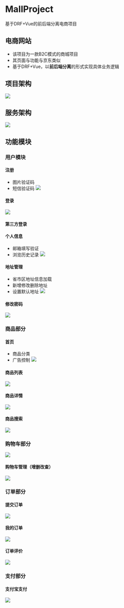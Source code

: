 # MallProject
基于DRF+Vue的前后端分离电商项目

## 电商网站

* 该项目为一款B2C模式的商城项目
* 其页面与功能与京东类似
* 基于DRF+Vue，以**前后端分离**的形式实现具体业务逻辑

## 项目架构
![](images/项目整体架构.png)

## 服务架构
![](images/服务器架构图.png)

## 功能模块

### 用户模块

#### 注册
* 图片验证码
* 短信验证码
![](images/注册页面.png)
#### 登录
![](images/登录页面.png)

#### 第三方登录


#### 个人信息
* 邮箱填写验证
* 浏览历史记录
![](images/个人信息页.png)
#### 地址管理
* 省市区地址信息加载
* 新增修改删除地址
* 设置默认地址
![](images/个人信息页.png)
#### 修改密码
![](images/修改密码页.png)

### 商品部分

#### 首页
* 商品分类
* 广告控制
![](images/首页.png)

#### 商品列表
![](images/列表页面.png)
#### 商品详情
![](images/商品详情页面.png)
#### 商品搜索
![](images/搜索页面.png)
### 购物车部分
![](images/购物车页面.png)
#### 购物车管理（增删改查）
![](images/确认订单页.png)
### 订单部分

#### 提交订单
![](images/确认订单页.png)
#### 我的订单
![](images/我的订单页.png)
#### 订单评价
![](images/商品评价页.png)
### 支付部分

#### 支付宝支付
![](images/支付页面.png)